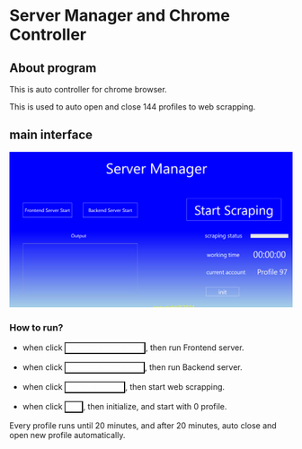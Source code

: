 # Server Manager and Chrome Controller 

## About program

This is auto controller for chrome browser.

This is used to auto open and close 144 profiles to web scrapping.

##  main interface
<img src = "main.png">

### How to run?
- when click <button style = "color: white; background:transparent">Frontend Server Start</button>, then run Frontend server.

- when click <button style = "color: white; background:transparent">Backend Server Start</button>, then run Backend server.

- when click <button style = "color: white; background:transparent">Start Scrapping </button>, then start web scrapping.
- when click <button style = "color: white; background:transparent">init </button>, then initialize, and start with 0 profile.

Every profile runs until 20 minutes, and after 20 minutes, auto close and open new profile automatically.


